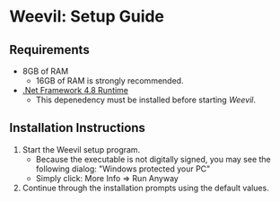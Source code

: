 ﻿# Weevil: Setup Guide

## Requirements

- 8GB of RAM
  - 16GB of RAM is strongly recommended.
- [.Net Framework 4.8 Runtime](https://dotnet.microsoft.com/download/dotnet-framework)
	- This depenedency must be installed before starting *Weevil*.

## Installation Instructions

1. Start the Weevil setup program.
   - Because the executable is not digitally signed, you may see the following dialog: "Windows protected your PC"
   - Simply click: More Info => Run Anyway
2. Continue through the installation prompts using the default values.